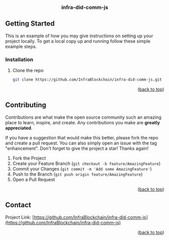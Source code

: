 <div id="top"></div>
<br />
<div align="center">
  <a href="https://github.com/InfraBlockchain/infra-did-comm-js">
  </a>

<h3 align="center">infra-did-comm-js</h3>
</div>


## Getting Started

This is an example of how you may give instructions on setting up your project locally.
To get a local copy up and running follow these simple example steps.

### Installation

1. Clone the repo
   ```sh
   git clone https://github.com/InfraBlockchain/infra-did-comm-js.git
   ```

<p align="right">(<a href="#top">back to top</a>)</p>


<!-- CONTRIBUTING -->
## Contributing

Contributions are what make the open source community such an amazing place to learn, inspire, and create. Any contributions you make are **greatly appreciated**.

If you have a suggestion that would make this better, please fork the repo and create a pull request. You can also simply open an issue with the tag "enhancement".
Don't forget to give the project a star! Thanks again!

1. Fork the Project
2. Create your Feature Branch (`git checkout -b feature/AmazingFeature`)
3. Commit your Changes (`git commit -m 'Add some AmazingFeature'`)
4. Push to the Branch (`git push origin feature/AmazingFeature`)
5. Open a Pull Request

<p align="right">(<a href="#top">back to top</a>)</p>


<!-- CONTACT -->
## Contact

Project Link: [https://github.com/InfraBlockchain/infra-did-comm-js](https://github.com/InfraBlockchain/infra-did-comm-js)

<p align="right">(<a href="#top">back to top</a>)</p>